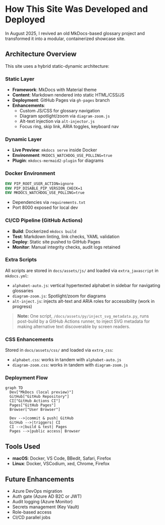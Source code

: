 # How This Site Was Developed and Deployed

In August 2025, I revived an old MkDocs-based glossary project and transformed it into a modular, containerized showcase site.

## Architecture Overview

This site uses a hybrid static-dynamic architecture:

### Static Layer

- **Framework**: MkDocs with Material theme
- **Content**: Markdown rendered into static HTML/CSS/JS
- **Deployment**: GitHub Pages via `gh-pages` branch
- **Enhancements**:
  - Custom JS/CSS for glossary navigation
  - Diagram spotlight/zoom via `diagram-zoom.js`
  - Alt-text injection via `alt-injector.js`
  - Focus ring, skip link, ARIA toggles, keyboard nav

### Dynamic Layer

- **Live Preview**: `mkdocs serve` inside Docker
- **Environment**: `MKDOCS_WATCHDOG_USE_POLLING=true`
- **Plugin**: `mkdocs-mermaid2-plugin` for diagrams

### Docker Environment

```Dockerfile
ENV PIP_ROOT_USER_ACTION=ignore
ENV PIP_DISABLE_PIP_VERSION_CHECK=1
ENV MKDOCS_WATCHDOG_USE_POLLING=true
```
- Dependencies via `requirements.txt`
- Port 8000 exposed for local dev

### CI/CD Pipeline (GitHub Actions)

- **Build**: Dockerized `mkdocs build`
- **Test**: Markdown linting, link checks, YAML validation
- **Deploy**: Static site pushed to GitHub Pages
- **Monitor**: Manual integrity checks, audit logs retained
### Extra Scripts

All scripts are stored in `docs/assets/js/` and loaded via `extra_javascript` in `mkdocs.yml`:

- `alphabet-auto.js`: vertical hypertexted alphabet in sidebar for navigating glossaries
- `diagram-zoom.js`: Spotlight/zoom for diagrams 
- `alt-inject.js`: injects alt-text and ARIA roles for accessibility (work in progress)

> **Note:** One script, `/docs/assets/py/inject_svg_metadata.py`, runs post-build by a GitHub Actions runner, to inject SVG metadata for making alternative text discoverable by screen readers.

### CSS Enhancements  

Stored in `docs/assets/css/` and loaded via `extra_css`:

- `alphabet.css`: works in tandem with `alphabet-auto.js`
- `diagram-zoom.css`: works in tandem with `diagram-zoom.js`

### Deployment Flow  

<!-- ALT:> Deployment diagram showing a 5-phase workflow -->

<!-- DESC: Diagram showing a 5-phase workflow; Phase 1 is MKdocs (local preview); a commit and push arrow moves to phase 2 (GitHub Repo); a trigger arrow moves to phase 3 (GitHub Actions CI), then a build & test arrow moves to phase 4 (GitHub Pages), from which a public access arrow moves to the final phase (User Browser) -->  

```mermaid
graph TD
  Dev["MkDocs (local preview)"]
  GitHub["GitHub Repository"]
  CI["GitHub Actions CI"]
  Pages["GitHub Pages"]
  Browser["User Browser"]

  Dev -->|commit & push| GitHub
  GitHub -->|triggers| CI
  CI -->|build & test| Pages
  Pages -->|public access| Browser
```

## Tools Used

- **macOS**: Docker, VS Code, BBedit, Safari, Firefox
- **Linux**: Docker, VSCodium, xed, Chrome, Firefox

## Future Enhancements

- Azure DevOps migration
- Auth gate (Azure AD B2C or JWT)
- Audit logging (Azure Monitor)
- Secrets management (Key Vault)
- Role-based access
- CI/CD parallel jobs